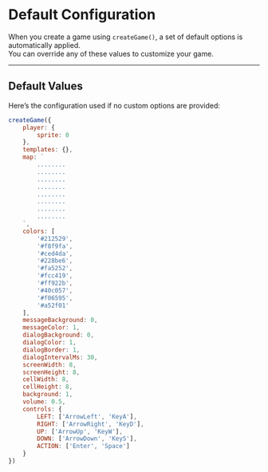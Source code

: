 <script>
import Aside from '../../../lib/ui/Doc/Aside.svelte'
import Emoji from '../../../lib/ui/Doc/Emoji.svelte'
</script>

# <Emoji src="⚙️" /> Default Configuration

When you create a game using `createGame()`, a set of default options is automatically applied.  
You can override any of these values to customize your game.

---

## <Emoji src="📋" /> Default Values

Here’s the configuration used if no custom options are provided:

```js
createGame({
	player: {
		sprite: 0
	},
	templates: {},
	map: `
		........
		........
		........
		........
		........
		........
		........
		........
	`,
	colors: [
		'#212529',
		'#f8f9fa',
		'#ced4da',
		'#228be6',
		'#fa5252',
		'#fcc419',
		'#ff922b',
		'#40c057',
		'#f06595',
		'#a52f01'
	],
	messageBackground: 0,
	messageColor: 1,
	dialogBackground: 0,
	dialogColor: 1,
	dialogBorder: 1,
	dialogIntervalMs: 30,
	screenWidth: 8,
	screenHeight: 8,
	cellWidth: 8,
	cellHeight: 8,
	background: 1,
	volume: 0.5,
	controls: {
		LEFT: ['ArrowLeft', 'KeyA'],
		RIGHT: ['ArrowRight', 'KeyD'],
		UP: ['ArrowUp', 'KeyW'],
		DOWN: ['ArrowDown', 'KeyS'],
		ACTION: ['Enter', 'Space']
	}
})
```
